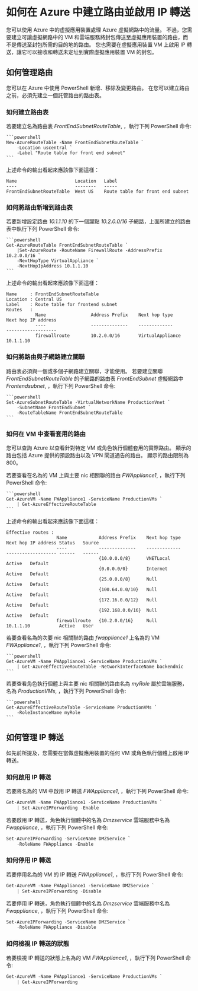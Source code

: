 <properties 
   pageTitle="如何在 Azure 中建立路由並啟用 IP 轉送"
   description="了解如何管理 UDR 與 IP 轉送"
   services="virtual-network"
   documentationCenter="na"
   authors="telmosampaio"
   manager="carmonm"
   editor="tysonn" />
<tags 
   ms.service="virtual-network"
   ms.devlang="na"
   ms.topic="article"
   ms.tgt_pltfrm="na"
   ms.workload="infrastructure-services"
   ms.date="12/07/2015"
   ms.author="telmos" />

# 如何在 Azure 中建立路由並啟用 IP 轉送
您可以使用 Azure 中的虛擬應用裝置處理 Azure 虛擬網路中的流量。 不過，您需要建立可讓虛擬網路中的 VM 和雲端服務將封包傳送至虛擬應用裝置的路由，而不是傳送至封包所需的目的地的路由。 您也需要在虛擬應用裝置 VM 上啟用 IP 轉送，讓它可以接收和轉送未定址到實際虛擬應用裝置 VM 的封包。 

## 如何管理路由
您可以在 Azure 中使用 PowerShell 新增、移除及變更路由。 在您可以建立路由之前，必須先建立一個託管路由的路由表。

### 如何建立路由表
若要建立名為路由表 *FrontEndSubnetRouteTable*, ，執行下列 PowerShell 命令:

    ```powershell
    New-AzureRouteTable -Name FrontEndSubnetRouteTable `
        -Location uscentral `
        -Label "Route table for front end subnet"
    ```

上述命令的輸出看起來應該像下面這樣：

    Name                      Location   Label                          
    ----                      --------   -----                          
    FrontEndSubnetRouteTable  West US    Route table for front end subnet

### 如何將路由新增到路由表
若要新增設定路由 *10.1.1.10* 的下一個躍點 *10.2.0.0/16* 子網路，上面所建立的路由表中執行下列 PowerShell 命令:

    ```powershell
    Get-AzureRouteTable FrontEndSubnetRouteTable `
        |Set-AzureRoute -RouteName FirewallRoute -AddressPrefix 10.2.0.0/16 `
        -NextHopType VirtualAppliance `
        -NextHopIpAddress 10.1.1.10
    ```

上述命令的輸出看起來應該像下面這樣：

    Name     : FrontEndSubnetRouteTable
    Location : Central US
    Label    : Route table for frontend subnet
    Routes   : 
               Name                 Address Prefix    Next hop type        Next hop IP address
               ----                 --------------    -------------        -------------------
               firewallroute        10.2.0.0/16       VirtualAppliance     10.1.1.10    

### 如何將路由與子網路建立關聯
路由表必須與一個或多個子網路建立關聯，才能使用。 若要建立關聯 *FrontEndSubnetRouteTable* 的子網路的路由表 *FrontEndSubnet* 虛擬網路中 *Frontendsubnet*, ，執行下列 PowerShell 命令:

    ```powershell
    Set-AzureSubnetRouteTable -VirtualNetworkName ProductionVnet `
        -SubnetName FrontEndSubnet `
        -RouteTableName FrontEndSubnetRouteTable
    ```

### 如何在 VM 中查看套用的路由
您可以查詢 Azure 以查看針對特定 VM 或角色執行個體套用的實際路由。 顯示的路由包括 Azure 提供的預設路由以及 VPN 閘道通告的路由。 顯示的路由限制為 800。

若要查看在名為的 VM 上與主要 nic 相關聯的路由 *FWAppliance1*, ，執行下列 PowerShell 命令:

    ```powershell
    Get-AzureVM -Name FWAppliance1 -ServiceName ProductionVMs `
        | Get-AzureEffectiveRouteTable
    ```

上述命令的輸出看起來應該像下面這樣：

    Effective routes : 
                       Name            Address Prefix    Next hop type    Next hop IP address Status   Source     
                       ----            --------------    -------------    ------------------- ------   ------     
                                       {10.0.0.0/8}      VNETLocal                            Active   Default    
                                       {0.0.0.0/0}       Internet                             Active   Default    
                                       {25.0.0.0/8}      Null                                 Active   Default    
                                       {100.64.0.0/10}   Null                                 Active   Default    
                                       {172.16.0.0/12}   Null                                 Active   Default    
                                       {192.168.0.0/16}  Null                                 Active   Default    
                       firewallroute   {10.2.0.0/16}     Null             10.1.1.10           Active   User      

若要查看名為的次要 nic 相關聯的路由 *fwappliance1* 上名為的 VM *FWAppliance1*, ，執行下列 PowerShell 命令:

    ```powershell
    Get-AzureVM -Name FWAppliance1 -ServiceName ProductionVMs `
        | Get-AzureEffectiveRouteTable -NetworkInterfaceName backendnic
    ```

若要查看角色執行個體上與主要 nic 相關聯的路由名為 *myRole* 屬於雲端服務，名為 *ProductionVMs*, ，執行下列 PowerShell 命令:

    ```powershell
    Get-AzureEffectiveRouteTable -ServiceName ProductionVMs `
        -RoleInstanceName myRole
    ```

## 如何管理 IP 轉送
如先前所提及，您需要在當做虛擬應用裝置的任何 VM 或角色執行個體上啟用 IP 轉送。 

### 如何啟用 IP 轉送
若要將名為的 VM 中啟用 IP 轉送 *FWAppliance1*, ，執行下列 PowerShell 命令:

```powershell
Get-AzureVM -Name FWAppliance1 -ServiceName ProductionVMs `
    | Set-AzureIPForwarding -Enable
```

若要啟用 IP 轉送，角色執行個體中的名為 *Dmzservice* 雲端服務中名為 *Fwappliance*, ，執行下列 PowerShell 命令:

```powershell
Set-AzureIPForwarding -ServiceName DMZService `
    -RoleName FWAppliance -Enable
```

### 如何停用 IP 轉送
若要停用名為的 VM 的 IP 轉送 *FWAppliance1*, ，執行下列 PowerShell 命令:

```powershell
Get-AzureVM -Name FWAppliance1 -ServiceName DMZService `
    | Set-AzureIPForwarding -Disable
```

若要停用 IP 轉送，角色執行個體中的名為 *Dmzservice* 雲端服務中名為 *Fwappliance*, ，執行下列 PowerShell 命令:

```powershell
Set-AzureIPForwarding -ServiceName DMZService `
    -RoleName FWAppliance -Disable
```

### 如何檢視 IP 轉送的狀態
若要檢視 IP 轉送的狀態上名為的 VM *FWAppliance1*, ，執行下列 PowerShell 命令:

```powershell
Get-AzureVM -Name FWAppliance1 -ServiceName ProductionVMs `
    | Get-AzureIPForwarding
``` 
